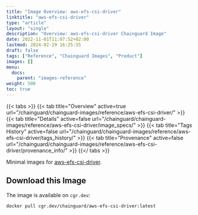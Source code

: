 ```yaml
---
title: "Image Overview: aws-efs-csi-driver"
linktitle: "aws-efs-csi-driver"
type: "article"
layout: "single"
description: "Overview: aws-efs-csi-driver Chainguard Image"
date: 2022-11-01T11:07:52+02:00
lastmod: 2024-02-29 16:25:55
draft: false
tags: ["Reference", "Chainguard Images", "Product"]
images: []
menu: 
  docs: 
    parent: "images-reference"
weight: 500
toc: true
---
```


{{< tabs >}}
{{< tab title="Overview" active=true url="/chainguard/chainguard-images/reference/aws-efs-csi-driver/" >}}
{{< tab title="Details" active=false url="/chainguard/chainguard-images/reference/aws-efs-csi-driver/image_specs/" >}}
{{< tab title="Tags History" active=false url="/chainguard/chainguard-images/reference/aws-efs-csi-driver/tags_history/" >}}
{{< tab title="Provenance" active=false url="/chainguard/chainguard-images/reference/aws-efs-csi-driver/provenance_info/" >}}
{{</ tabs >}}



<!--overview:start-->
Minimal images for [aws-efs-csi-driver](https://aws.amazon.com/efs/).
<!--overview:end-->

<!--getting:start-->
## Download this Image
The image is available on `cgr.dev`:

```
docker pull cgr.dev/chainguard/aws-efs-csi-driver:latest
```
<!--getting:end-->

<!--body:start-->
<!--body:end-->

